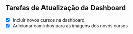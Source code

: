 ## Tarefas de Atualização da Dashboard

- [x] Incluir novos cursos na dashboard
- [x] Adicionar caminhos para as imagens dos novos cursos 